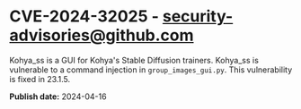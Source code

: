 # CVE-2024-32025 - security-advisories@github.com

Kohya_ss is a GUI for Kohya's Stable Diffusion trainers. Kohya_ss is vulnerable to a command injection in `group_images_gui.py`. This vulnerability is fixed in 23.1.5.

**Publish date:** 2024-04-16
